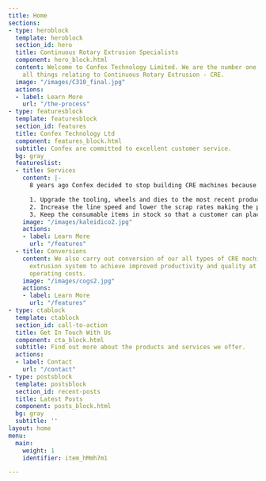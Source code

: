 ```yaml
---
title: Home
sections:
- type: heroblock
  template: heroblock
  section_id: hero
  title: Continuous Rotary Extrusion Specialists
  component: hero_block.html
  content: Welcome to Confex Technology Limited. We are the number one supplier for
    all things relating to Continuous Rotary Extrusion - CRE.
  image: "/images/C310_final.jpg"
  actions:
  - label: Learn More
    url: "/the-process"
- type: featuresblock
  template: featuresblock
  section_id: features
  title: Confex Technology Ltd
  component: features_block.html
  subtitle: Confex are committed to excellent customer service.
  bg: gray
  featureslist:
  - title: Services
    content: |-
      8 years ago Confex decided to stop building CRE machines because our service and support business was increasing, many companies had machines that they had little or no training on and that used old tooling and processes, our process knowledge which came direct from a production environment meant that we were able to firstly solve the problems and then ensure that the customer stayed at a high level of production.

      1. Upgrade the tooling, wheels and dies to the most recent production technology to make a better product and reduce defects
      2. Increase the line speed and lower the scrap rates making the process more profitable
      3. Keep the consumable items in stock so that a customer can place an order and take delivery of parts within a few days rather than 6 weeks
    image: "/images/kaleidico2.jpg"
    actions:
    - label: Learn More
      url: "/features"
  - title: Conversions
    content: We also carry out conversion of our all types of CRE machines to our
      extrusion system to achieve improved productivity and quality at much lower
      operating costs.
    image: "/images/cogs2.jpg"
    actions:
    - label: Learn More
      url: "/features"
- type: ctablock
  template: ctablock
  section_id: call-to-action
  title: Get In Touch With Us
  component: cta_block.html
  subtitle: Find out more about the products and services we offer.
  actions:
  - label: Contact
    url: "/contact"
- type: postsblock
  template: postsblock
  section_id: recent-posts
  title: Latest Posts
  component: posts_block.html
  bg: gray
  subtitle: ''
layout: home
menu:
  main:
    weight: 1
    identifier: item_hMmh7m1

---
```

